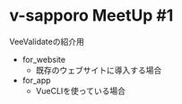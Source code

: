 # v-sapporo MeetUp #1

VeeValidateの紹介用

- for_website
    - 既存のウェブサイトに導入する場合
- for_app
    - VueCLIを使っている場合
